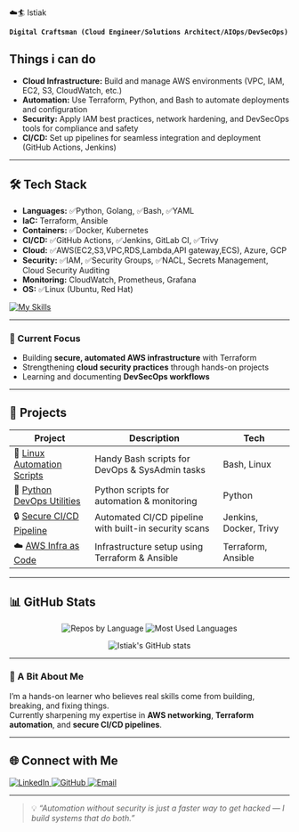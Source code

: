 ☁️🏄 Istiak  

**`Digital Craftsman (Cloud Engineer/Solutions Architect/AIOps/DevSecOps)`**

## Things i can do

- **Cloud Infrastructure:** Build and manage AWS environments (VPC, IAM, EC2, S3, CloudWatch, etc.)  
- **Automation:** Use Terraform, Python, and Bash to automate deployments and configuration  
- **Security:** Apply IAM best practices, network hardening, and DevSecOps tools for compliance and safety  
- **CI/CD:** Set up pipelines for seamless integration and deployment (GitHub Actions, Jenkins)

---

## 🛠️ Tech Stack

- **Languages:** ✅Python, Golang, ✅Bash, ✅YAML  
- **IaC:** Terraform, Ansible  
- **Containers:** ✅Docker, Kubernetes 
- **CI/CD:** ✅GitHub Actions, ✅Jenkins, GitLab CI, ✅Trivy  
- **Cloud:** ✅AWS(EC2,S3,VPC,RDS,Lambda,API gateway,ECS), Azure, GCP
- **Security:** ✅IAM, ✅Security Groups, ✅NACL, Secrets Management, Cloud Security Auditing
- **Monitoring:** CloudWatch, Prometheus, Grafana  
- **OS:** ✅Linux (Ubuntu, Red Hat)

[![My Skills](https://skillicons.dev/icons?i=python,go,bash,terraform,ansible,docker,kubernetes,jenkins,git,github,aws,azure,gcp,iam,cloudwatch,prometheus,grafana,linux,ubuntu,redhat)](https://skillicons.dev)

---

### 🚀 Current Focus
- Building **secure, automated AWS infrastructure** with Terraform  
- Strengthening **cloud security practices** through hands-on projects  
- Learning and documenting **DevSecOps workflows**  

---

## 🚀 Projects

| Project | Description | Tech |
|---------|-------------|------|
| 🐧 [Linux Automation Scripts](https://github.com/istiak-devsecops/linux-scripts) | Handy Bash scripts for DevOps & SysAdmin tasks | Bash, Linux |
| 🐍 [Python DevOps Utilities](https://github.com/istiak-devsecops/python-devops-tools) | Python scripts for automation & monitoring | Python |
| 🔒 [Secure CI/CD Pipeline](https://github.com/istiak-devsecops/secure-cicd) | Automated CI/CD pipeline with built-in security scans | Jenkins, Docker, Trivy |
| ☁️ [AWS Infra as Code](https://github.com/istiak-devsecops/aws-iac) | Infrastructure setup using Terraform & Ansible | Terraform, Ansible |

---

## 📊 GitHub Stats

<p align="center">
  <img src="https://github-profile-summary-cards.vercel.app/api/cards/repos-per-language?username=istiak-devsecops&theme=dark&hide_border=true" alt="Repos by Language" />
 <img src="https://github-profile-summary-cards.vercel.app/api/cards/most-commit-language?username=istiak-devsecops&theme=dark&hide_border=true" alt="Most Used Languages" />
</p>

<p align="center">
  <img src="https://github-profile-summary-cards.vercel.app/api/cards/profile-details?username=istiak-devsecops&theme=dark&hide_border=true" alt="Istiak's GitHub stats" />
</p>


---

### 🌱 A Bit About Me
I’m a hands-on learner who believes real skills come from building, breaking, and fixing things.  
Currently sharpening my expertise in **AWS networking**, **Terraform automation**, and **secure CI/CD pipelines**.  

---

## 🌐 Connect with Me  

<a href="https://www.linkedin.com/in/istiak-devops/" target="_blank">
  <img alt="LinkedIn" src="https://img.shields.io/badge/LinkedIn-Istiak-blue?style=flat&logo=linkedin" />
</a>
<a href="https://github.com/istiak-devsecops" target="_blank">
  <img alt="GitHub" src="https://img.shields.io/badge/GitHub-istiak--devsecops-black?style=flat&logo=github" />
</a>
<a href="mailto:istiak@example.com" target="_blank">
  <img alt="Email" src="https://img.shields.io/badge/Email-istiak.ahmed.devsecops@gmail.com-red?style=flat&logo=gmail" />
</a>

---
> 💡 *“Automation without security is just a faster way to get hacked — I build systems that do both.”*
